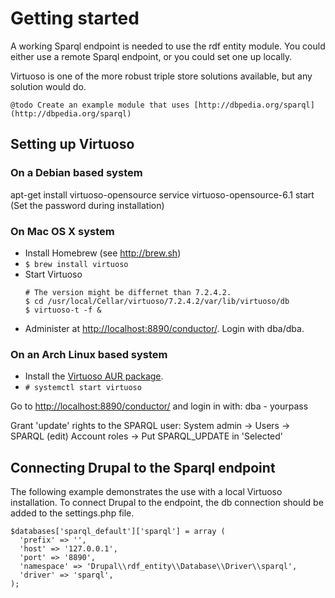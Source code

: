 # Getting started
A working Sparql endpoint is needed to use the rdf entity module.
You could either use a remote Sparql endpoint, or you could set one up locally.

Virtuoso is one of the more robust triple store solutions available, but any solution would do.

    @todo Create an example module that uses [http://dbpedia.org/sparql](http://dbpedia.org/sparql)

## Setting up Virtuoso
### On a Debian based system
 apt-get install virtuoso-opensource
 service virtuoso-opensource-6.1 start
 (Set the password during installation)

### On Mac OS X system
- Install Homebrew (see http://brew.sh)
- `$ brew install virtuoso`
- Start Virtuoso
  ```
  # The version might be differnet than 7.2.4.2.
  $ cd /usr/local/Cellar/virtuoso/7.2.4.2/var/lib/virtuoso/db
  $ virtuoso-t -f &
  ```
- Administer at [http://localhost:8890/conductor/](http://localhost:8890/conductor/). Login with dba/dba.

### On an Arch Linux based system
- Install the [Virtuoso AUR package](https://aur.archlinux.org/packages/virtuoso/).
- `# systemctl start virtuoso`

 Go to [http://localhost:8890/conductor/](http://localhost:8890/conductor/)
 and login in with: dba - yourpass

Grant 'update' rights to the SPARQL user:
System admin -> Users -> SPARQL (edit)
Account roles -> Put SPARQL_UPDATE in 'Selected'

## Connecting Drupal to the Sparql endpoint
The following example demonstrates the use with a local Virtuoso installation.
To connect Drupal to the endpoint, the db connection should be added to the settings.php file.

    $databases['sparql_default']['sparql'] = array (
      'prefix' => '',
      'host' => '127.0.0.1',
      'port' => '8890',
      'namespace' => 'Drupal\\rdf_entity\\Database\\Driver\\sparql',
      'driver' => 'sparql',
    );
